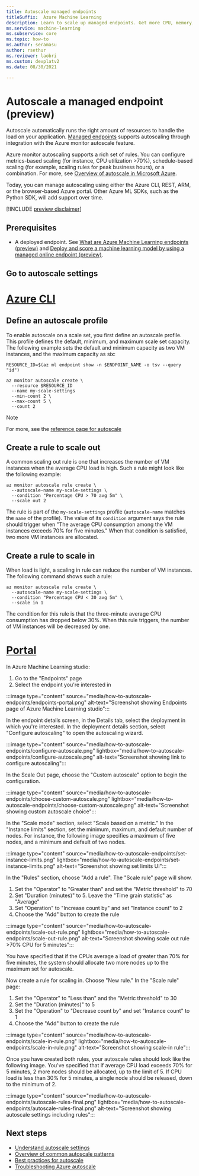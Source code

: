 ```yaml
---
title: Autoscale managed endpoints
titleSuffix:  Azure Machine Learning
description: Learn to scale up managed endpoints. Get more CPU, memory, disk space, and extra features.
ms.service: machine-learning
ms.subservice: core
ms.topic: how-to
ms.author: seramasu
author: rsethur
ms.reviewer: laobri
ms.custom: devplatv2
ms.date: 08/30/2021

---
```

# Autoscale a managed endpoint (preview)

Autoscale automatically runs the right amount of resources to handle the load on your application. [Managed endpoints](concept-endpoints.md) supports autoscaling through integration with the Azure monitor autoscale feature. 

Azure monitor autoscaling supports a rich set of rules. You can configure metrics-based scaling (for instance, CPU utilization >70%), schedule-based scaling (for example, scaling rules for peak business hours), or a combination. For more, see [Overview of autoscale in Microsoft Azure](/azure-monitor/autoscale/autoscale-overview.md).

Today, you can manage autoscaling using either the Azure CLI, REST, ARM, or the browser-based Azure portal. Other Azure ML SDKs, such as the Python SDK, will add support over time.

[!INCLUDE [preview disclaimer](../../includes/machine-learning-preview-generic-disclaimer.md)]

## Prerequisites

* A deployed endpoint. See [What are Azure Machine Learning endpoints (preview)](concept-endpoints.md) and [Deploy and score a machine learning model by using a managed online endpoint (preview)](how-to-deploy-managed-online-endpoints.md). 

## Go to autoscale settings

# [Azure CLI](#tab/azure-cli)

## Define an autoscale profile

To enable autoscale on a scale set, you first define an autoscale profile. This profile defines the default, minimum, and maximum scale set capacity. The following example sets the default and minimum capacity as two VM instances, and the maximum capacity as six:

```azurecli
RESOURCE_ID=$(az ml endpoint show -n $ENDPOINT_NAME -o tsv --query "id")

az monitor autoscale create \
  --resource $RESOURCE_ID
  --name my-scale-settings
  --min-count 2 \
  --max-count 5 \
  --count 2
```

> [!NOTE]
> For more, see the [reference page for autoscale](/cli/azure/monitor/autoscale?view=azure-cli-latest&preserve-view=true)

## Create a rule to scale out

A common scaling out rule is one that increases the number of VM instances when the average CPU load is high. Such a rule might look like the following example:

```azurecli
az monitor autoscale rule create \
  --autoscale-name my-scale-settings \
  --condition "Percentage CPU > 70 avg 5m" \
  --scale out 2
```

The rule is part of the `my-scale-settings` profile (`autoscale-name` matches the `name` of the profile). The value of its `condition` argument says the rule should trigger when "The average CPU consumption among the VM instances exceeds 70% for five minutes." When that condition is satisfied, two more VM instances are allocated. 

## Create a rule to scale in

When load is light, a scaling in rule can reduce the number of VM instances. The following command shows such a rule:

```azurecli
az monitor autoscale rule create \
  --autoscale-name my-scale-settings \
  --condition "Percentage CPU < 30 avg 5m" \
  --scale in 1
```

The condition for this rule is that the three-minute average CPU consumption has dropped below 30%. When this rule triggers, the number of VM instances will be decreased by one. 

# [Portal](#tab/azure-portal)

In Azure Machine Learning studio:

1. Go to the "Endpoints" page
1. Select the endpoint you're interested in

:::image type="content" source="media/how-to-autoscale-endpoints/endpoints-portal.png" alt-text="Screenshot showing Endpoints page of Azure Machine Learning studio":::

In the endpoint details screen, in the Details tab, select the deployment in which you're interested. In the deployment details section, select "Configure autoscaling" to open the autoscaling wizard.

:::image type="content" source="media/how-to-autoscale-endpoints/configure-autoscale.png" lightbox="media/how-to-autoscale-endpoints/configure-autoscale.png" alt-text="Screenshot showing link to configure autoscaling":::

In the Scale Out page, choose the "Custom autoscale" option to begin the configuration. 

:::image type="content" source="media/how-to-autoscale-endpoints/choose-custom-autoscale.png" lightbox="media/how-to-autoscale-endpoints/choose-custom-autoscale.png" alt-text="Screenshot showing custom autoscale choice":::

In the "Scale mode" section, select "Scale based on a metric." In the "Instance limits" section, set the minimum, maximum, and default number of nodes. For instance, the following image specifies a maximum of five nodes, and a minimum and default of two nodes.

:::image type="content" source="media/how-to-autoscale-endpoints/set-instance-limits.png" lightbox="media/how-to-autoscale-endpoints/set-instance-limits.png" alt-text="Screenshot showing set limits UI":::

In the "Rules" section, choose "Add a rule". The "Scale rule" page will show.

1. Set the "Operator" to "Greater than" and set the "Metric threshold" to 70
1. Set "Duration (minutes)" to 5. Leave the "Time grain statistic" as "Average"
1. Set "Operation" to "Increase count by" and set "Instance count" to 2
1. Choose the "Add" button to create the rule

:::image type="content" source="media/how-to-autoscale-endpoints/scale-out-rule.png" lightbox="media/how-to-autoscale-endpoints/scale-out-rule.png" alt-text="Screenshot showing scale out rule >70% CPU for 5 minutes":::

You have specified that if the CPUs average a load of greater than 70% for five minutes, the system should allocate two more nodes up to the maximum set for autoscale.

Now create a rule for scaling in. Choose "New rule." In the "Scale rule" page:

1. Set the "Operator" to "Less than" and the "Metric threshold" to 30
1. Set the "Duration (minutes)" to 5
1. Set the "Operation" to "Decrease count by" and set "Instance count" to 1
1. Choose the "Add" button to create the rule

:::image type="content" source="media/how-to-autoscale-endpoints/scale-in-rule.png" lightbox="media/how-to-autoscale-endpoints/scale-in-rule.png" alt-text="Screenshot showing scale-in rule":::

Once you have created both rules, your autoscale rules should look like the following image. You've specified that if average CPU load exceeds 70% for 5 minutes, 2 more nodes should be allocated, up to the limit of 5. If CPU load is less than 30% for 5 minutes, a single node should be released, down to the minimum of 2. 

:::image type="content" source="media/how-to-autoscale-endpoints/autoscale-rules-final.png" lightbox="media/how-to-autoscale-endpoints/autoscale-rules-final.png" alt-text="Screenshot showing autoscale settings including rules":::

## Next steps

- [Understand autoscale settings](/autoscale/autoscale-understand-settings)
- [Overview of common autoscale patterns](/autoscale/autoscale-common-scale-patterns)
- [Best practices for autoscale](/autoscale/autoscale-best-practices)
- [Troubleshooting Azure autoscale](/autoscale/autoscale-troubleshoot)
